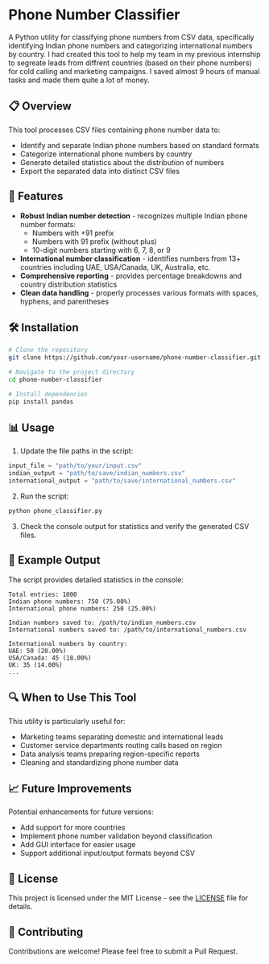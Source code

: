# Phone Number Classifier

A Python utility for classifying phone numbers from CSV data, specifically identifying Indian phone numbers and categorizing international numbers by country. I had created this tool to help my team in my previous internship to segreate leads from diffrent countries (based on their phone numbers) for cold calling and marketing campaigns. I saved almost 9 hours of manual tasks and made them quite a lot of money.

## 📋 Overview

This tool processes CSV files containing phone number data to:
- Identify and separate Indian phone numbers based on standard formats
- Categorize international phone numbers by country
- Generate detailed statistics about the distribution of numbers
- Export the separated data into distinct CSV files

## 🚀 Features

- **Robust Indian number detection** - recognizes multiple Indian phone number formats:
  - Numbers with +91 prefix
  - Numbers with 91 prefix (without plus)
  - 10-digit numbers starting with 6, 7, 8, or 9
- **International number classification** - identifies numbers from 13+ countries including UAE, USA/Canada, UK, Australia, etc.
- **Comprehensive reporting** - provides percentage breakdowns and country distribution statistics
- **Clean data handling** - properly processes various formats with spaces, hyphens, and parentheses

## 🛠️ Installation

```bash
# Clone the repository
git clone https://github.com/your-username/phone-number-classifier.git

# Navigate to the project directory
cd phone-number-classifier

# Install dependencies
pip install pandas
```

## 📊 Usage

1. Update the file paths in the script:
```python
input_file = "path/to/your/input.csv"
indian_output = "path/to/save/indian_numbers.csv"
international_output = "path/to/save/international_numbers.csv"
```

2. Run the script:
```bash
python phone_classifier.py
```

3. Check the console output for statistics and verify the generated CSV files.

## 📝 Example Output

The script provides detailed statistics in the console:

```
Total entries: 1000
Indian phone numbers: 750 (75.00%)
International phone numbers: 250 (25.00%)

Indian numbers saved to: /path/to/indian_numbers.csv
International numbers saved to: /path/to/international_numbers.csv

International numbers by country:
UAE: 50 (20.00%)
USA/Canada: 45 (18.00%)
UK: 35 (14.00%)
...
```

## 🔍 When to Use This Tool

This utility is particularly useful for:
- Marketing teams separating domestic and international leads
- Customer service departments routing calls based on region
- Data analysis teams preparing region-specific reports
- Cleaning and standardizing phone number data

## 📈 Future Improvements

Potential enhancements for future versions:
- Add support for more countries
- Implement phone number validation beyond classification
- Add GUI interface for easier usage
- Support additional input/output formats beyond CSV

## 📄 License

This project is licensed under the MIT License - see the [LICENSE](LICENSE) file for details.

## 🤝 Contributing

Contributions are welcome! Please feel free to submit a Pull Request.
